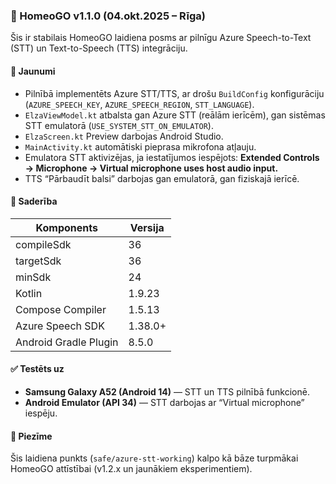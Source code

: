 ### 🚀 HomeoGO v1.1.0 (04.okt.2025 – Rīga)
Šis ir stabilais HomeoGO laidiena posms ar pilnīgu Azure Speech-to-Text (STT) un Text-to-Speech (TTS) integrāciju.

#### 🔧 Jaunumi
- Pilnībā implementēts Azure STT/TTS, ar drošu `BuildConfig` konfigurāciju (`AZURE_SPEECH_KEY`, `AZURE_SPEECH_REGION`, `STT_LANGUAGE`).
- `ElzaViewModel.kt` atbalsta gan Azure STT (reālām ierīcēm), gan sistēmas STT emulatorā (`USE_SYSTEM_STT_ON_EMULATOR`).
- `ElzaScreen.kt` Preview darbojas Android Studio.
- `MainActivity.kt` automātiski pieprasa mikrofona atļauju.
- Emulatora STT aktivizējas, ja iestatījumos iespējots:
  **Extended Controls → Microphone → Virtual microphone uses host audio input.**
- TTS “Pārbaudīt balsi” darbojas gan emulatorā, gan fiziskajā ierīcē.

#### 🧩 Saderība
| Komponents | Versija |
|-------------|----------|
| compileSdk | 36 |
| targetSdk | 36 |
| minSdk | 24 |
| Kotlin | 1.9.23 |
| Compose Compiler | 1.5.13 |
| Azure Speech SDK | 1.38.0+ |
| Android Gradle Plugin | 8.5.0 |

#### ✅ Testēts uz
- **Samsung Galaxy A52 (Android 14)** — STT un TTS pilnībā funkcionē.
- **Android Emulator (API 34)** — STT darbojas ar “Virtual microphone” iespēju.

#### 🧠 Piezīme
Šis laidiena punkts (`safe/azure-stt-working`) kalpo kā bāze turpmākai HomeoGO attīstībai (v1.2.x un jaunākiem eksperimentiem).

